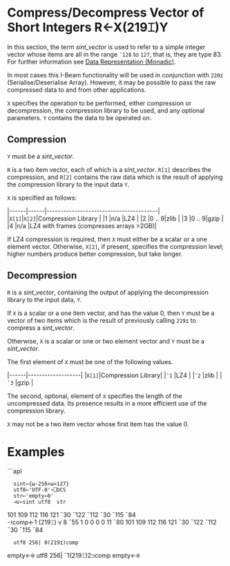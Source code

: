 
<!-- Hidden search keywords -->
<div style="display: none;">
  219⌶
</div>






<h1 class="heading"><span class="name">Compress/Decompress Vector of Short Integers</span> <span class="command">R←X(219⌶)Y</span></h1>



In this section, the term *sint_vector* is used to refer to a simple integer vector whose items are all in the range `¯128` to `127`, that is, they are type 83. 
 For further information see [Data Representation (Monadic)](../../system-functions/data-representation-monadic.md).


In most cases this I-Beam functionality will be used in conjunction with `220⌶` (Serialise/Deserialise Array). However, it may be possible to pass the raw compressed data to and from other applications.


`X` specifies the operation to be performed, either compression or decompression, the compression library to be used, and any  optional parameters. `Y` contains the data to be operated on.


## Compression


`Y` must be a *sint_vector*.


`R` is a two item vector, each of which is a *sint_vector*. `R[1]` describes the compression, and `R[2]` contains the raw data which is the result of applying the compression library to the input data `Y`.



`X` is specified as follows:


|------|------|----------------------------------------|
|`X[1]`|`X[2]`|Compression Library                     |
|1     |n/a   |LZ4                                     |
|2     |0 .. 9|zlib                                    |
|3     |0 .. 9|gzip                                    |
|4     |n/a   |LZ4 with frames (compresses arrays >2GB)|



If LZ4 compression is required, then `X` must either be a scalar or a one element vector. Otherwise, `X[2]`, if present, specifies the compression level; higher numbers produce better compression, but take longer.

## Decompression


`R` is a *sint_vector*, containing the output of applying the decompression library to the input data, `Y`.


If `X` is a scalar or a one item vector, and has the value 0, then `Y` must be a vector of two items which is the result of previously calling `219⌶` to compress a *sint_vector*.


Otherwise, `X` is a scalar or one or two element vector and `Y` must be a *sint_vector*.



The first element of `X` must be one of the following values.


|------|-------------------|
|`X[1]`|Compression Library|
|`¯1`  |LZ4                |
|`¯2`  |zlib               |
|`¯3`  |gzip               |



The second, optional, element of `X` specifies the length of the uncompressed data. Its presence results in a more efficient use of the compression library.


`X` may not be a two item vector whose first item has the value 0.

<h1 class="example">Examples</h1>
```apl

      sint←{⍵-256×⍵>127}
      utf8←'UTF-8'∘⎕UCS
      str←'empty←⍬'
      ⊣v←sint utf8  str
101 109 112 116 121 ¯30 ¯122 ¯112 ¯30 ¯115 ¯84			
      ⊣comp←1 (219⌶) v
8 ¯55 1 0 0 0 0 11  ¯80 101 109 112 116 121 ¯30 ¯122 ¯112 ¯30 ¯115 ¯84			
      
      utf8 256| 0(219⌶)comp
empty←⍬
      utf8 256| ¯1(219⌶)2⊃comp
empty←⍬					  
```


